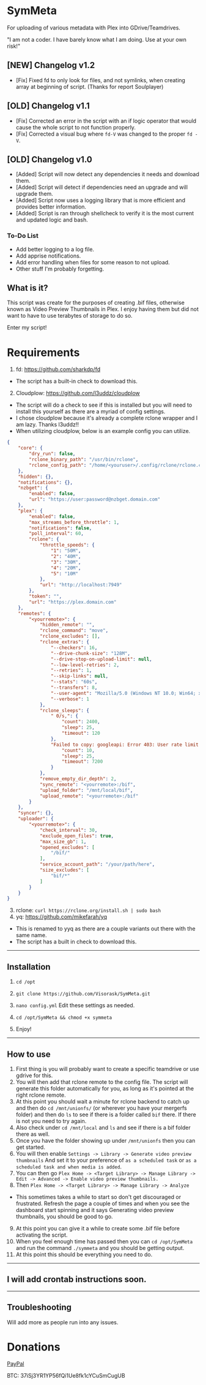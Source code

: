 # SymMeta

For uploading of various metadata with Plex into GDrive/Teamdrives.

"I am not a coder. I have barely know what I am doing. Use at your own risk!"

## [NEW] Changelog v1.2
   - [Fix] Fixed fd to only look for files, and not symlinks, when creating array at beginning of script. (Thanks for report Soulplayer)

## [OLD] Changelog v1.1
   - [Fix] Corrected an error in the script with an if logic operator that would cause the whole script to not function properly.
   - [Fix] Corrected a visual bug where `fd-V` was changed to the proper `fd -V`.

## [OLD] Changelog v1.0
   - [Added] Script will now detect any dependencies it needs and download them.
   - [Added] Script will detect if dependencies need an upgrade and will upgrade them.
   - [Added] Script now uses a logging library that is more efficient and provides better information.
   - [Added] Script is ran through shellcheck to verify it is the most current and updated logic and bash.

### To-Do List
   - Add better logging to a log file.
   - Add apprise notifications.
   - Add error handling when files for some reason to not upload.
   - Other stuff I'm probably forgetting.

## What is it?
This script was create for the purposes of creating .bif files, otherwise known as Video Preview Thumbnails in Plex. I enjoy having them but did not want to have to use terabytes of storage to do so.

Enter my script!

# Requirements
 1. fd: https://github.com/sharkdp/fd
   - The script has a built-in check to download this.
 2. Cloudplow: https://github.com/l3uddz/cloudplow
   - The script will do a check to see if this is installed but you will need to install this yourself as there are a myriad of config settings.
   - I chose cloudplow because it's already a complete rclone wrapper and I am lazy. Thanks l3uddz!!
   - When utilizing cloudplow, below is an example config you can utilize.

```json
{
    "core": {
        "dry_run": false,
        "rclone_binary_path": "/usr/bin/rclone",
        "rclone_config_path": "/home/<youruser>/.config/rclone/rclone.conf"
    },
    "hidden": {},
    "notifications": {},
    "nzbget": {
        "enabled": false,
        "url": "https://user:password@nzbget.domain.com"
    },
    "plex": {
        "enabled": false,
        "max_streams_before_throttle": 1,
        "notifications": false,
        "poll_interval": 60,
        "rclone": {
            "throttle_speeds": {
                "1": "50M",
                "2": "40M",
                "3": "30M",
                "4": "20M",
                "5": "10M"
            },
            "url": "http://localhost:7949"
        },
        "token": "",
        "url": "https://plex.domain.com"
    },
    "remotes": {
        "<yourremote>": {
            "hidden_remote": "",
            "rclone_command": "move",
            "rclone_excludes": [],
            "rclone_extras": {
                "--checkers": 16,
                "--drive-chunk-size": "128M",
                "--drive-stop-on-upload-limit": null,
                "--low-level-retries": 2,
                "--retries": 1,
                "--skip-links": null,
                "--stats": "60s",
                "--transfers": 8,
                "--user-agent": "Mozilla/5.0 (Windows NT 10.0; Win64; x64) AppleWebKit/537.36 (KHTML, like Gecko) Chrome/74.0.3729.131 Safari/537.36",
                "--verbose": 1
            },
            "rclone_sleeps": {
                " 0/s,": {
                    "count": 2400,
                    "sleep": 25,
                    "timeout": 120
                },
                "Failed to copy: googleapi: Error 403: User rate limit exceeded": {
                    "count": 10,
                    "sleep": 25,
                    "timeout": 7200
                }
            },
            "remove_empty_dir_depth": 2,
            "sync_remote": "<yourremote>:/bif",
            "upload_folder": "/mnt/local/bif",
            "upload_remote": "<yourremote>:/bif"
        }
    },
    "syncer": {},
    "uploader": {
        "<yourremote>": {
            "check_interval": 30,
            "exclude_open_files": true,
            "max_size_gb": 1,
            "opened_excludes": [
                "/bif/"
            ],
            "service_account_path": "/your/path/here",
            "size_excludes": [
                "bif/*"
            ]
        }
    }
}
```

 3. rclone: ```curl https://rclone.org/install.sh | sudo bash```
 4. yq: https://github.com/mikefarah/yq 
   - This is renamed to yyq as there are a couple variants out there with the same name.
   - The script has a built in check to download this.
   

---

## Installation
1. `cd /opt`

2. `git clone https://github.com/Visorask/SymMeta.git`

3. `nano config.yml` Edit these settings as needed. 

4. `cd /opt/SymMeta && chmod +x symmeta`

5. Enjoy!

---

## How to use

1. First thing is you will probably want to create a specific teamdrive or use gdrive for this.
2. You will then add that rclone remote to the config file. The script will generate this folder automatically for you, as long as it's pointed at the right rclone remote.
3. At this point you should wait a minute for rclone backend to catch up and then do `cd /mnt/unionfs/` (or wherever you have your mergerfs folder) and then do `ls` to see if there is a folder called `bif` there. If there is not you need to try again.
4. Also check under `cd /mnt/local` and `ls` and see if there is a bif folder there as well.
5. Once you have the folder showing up under `/mnt/unionfs` then you can get started.
6. You will then enable `Settings -> Library -> Generate video preview thumbnails` And set it to your preference of `as a scheduled task` or `as a scheduled task and when media is added`.
7. You can then go `Plex Home -> <Target Library> -> Manage Library -> Edit -> Advanced -> Enable video preview thumbnails.`
8. Then `Plex Home -> <Target Library> -> Manage Library -> Analyze` 
  - This sometimes takes a while to start so don't get discouraged or frustrated. Refresh the page a couple of times and when you see the dashboard start spinning and it says Generating video preview thumbnails, you should be good to go.
9. At this point you can give it a while to create some .bif file before activating the script.
10. When you feel enough time has passed then you can `cd /opt/SymMeta` and run the command `./symmeta` and you should be getting output. 
11. At this point this should be everything you need to do. 

---

## I will add crontab instructions soon.


---


## Troubleshooting
Will add more as people run into any issues.

# Donations

[PayPal](https://paypal.me/RRussell603)

BTC: 37iSj3YR1YP56fQi1Ue8fk1cYCuSmCugUB